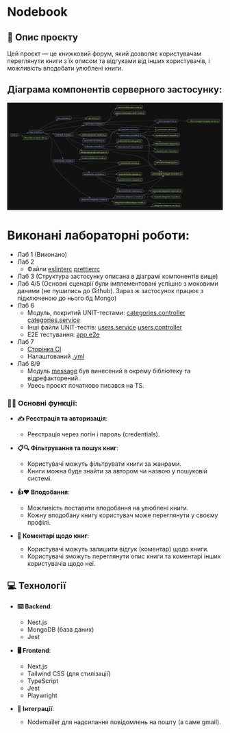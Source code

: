 # Nodebook

## 📝 Опис проєкту

Цей проєкт — це книжковий форум, який дозволяє користувачам переглянути книги з їх описом та відгуками від інших користувачів, і можливість вподобати улюблені книги.

## Діаграма компонентів серверного застосунку:

![Alt text](./graph.png)

# Виконані лабораторні роботи:

- Лаб 1 (Виконано)
- Лаб 2
  - Файли [eslinterc](https://github.com/DreammyOleksandr/nodebook-server/blob/main/.eslintrc.js) [prettierrc](https://github.com/DreammyOleksandr/nodebook-server/blob/main/.prettierrc)
- Лаб 3 (Структура застосунку описана в діаграмі компонентів вище)
- Лаб 4/5 (Основні сценарії були імплементовані успішно з моковими даними (не пушились до Github). Зараз ж застосунок працює з підключеною до нього бд Mongo)
- Лаб 6
  - Модуль, покритий UNIT-тестами: [categories.controller](https://github.com/DreammyOleksandr/nodebook-server/blob/main/src/categories/categories.controller.spec.ts) [categories.service](https://github.com/DreammyOleksandr/nodebook-server/blob/main/src/categories/categories.service.spec.ts)
  - Інші файли UNIT-тестів: [users.service](https://github.com/DreammyOleksandr/nodebook-server/blob/main/src/users/users.service.spec.ts) [users.controller](https://github.com/DreammyOleksandr/nodebook-server/blob/main/src/users/users.controller.spec.ts)
  - E2E тестування: [app.e2e](https://github.com/DreammyOleksandr/nodebook-server/blob/main/test/app.e2e-spec.ts)
 - Лаб 7
   - [Сторінка CI](https://github.com/DreammyOleksandr/nodebook-server/actions)
   - Налаштований [.yml](https://github.com/DreammyOleksandr/nodebook-server/blob/main/.github/workflows/nestjs.yml)
- Лаб 8/9
  - Модуль [message](https://github.com/DreammyOleksandr/nodebook-server/tree/main/libs/message) був винесений в окрему бібліотеку та відрефакторений.
  - Увесь проєкт початково писався на TS.

### 👨‍💻 Основні функції:

- **✍️ Реєстрація та авторизація**:

  - Реєстрація через логін і пароль (credentials).

- **📋🔍 Фільтрування та пошук книг**:

  - Користувачі можуть фільтрувати книги за жанрами.
  - Книги можна буде знайти за автором чи назвою у пошуковій системі.

- **👍❤️ Вподобання**:
  - Можливість поставити вподобання на улюблені книги.
  - Кожну вподобану книгу користувач може переглянути у своєму профілі.
- **💬 Коментарі щодо книг**:
  - Користувачі можуть залишити відгук (коментар) щодо книги.
  - Користувачі зможуть переглянути опис книги та коментарі інших користувачів щодо неї.

## 💻 Технології

- **⌨️ Backend**:

  - Nest.js
  - MongoDB (база даних)
  - Jest

- **🖥 Frontend**:

  - Next.js
  - Tailwind CSS (для стилізації)
  - TypeScript
  - Jest
  - Playwright

- **🤖 Інтеграції**:
  - Nodemailer для надсилання повідомлень на пошту (а саме gmail).
